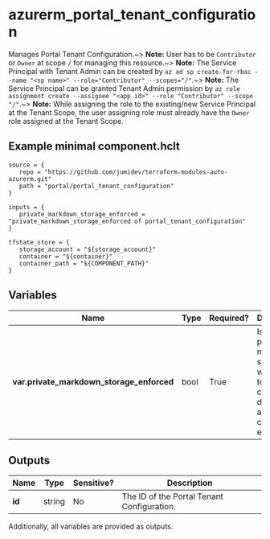 # azurerm_portal_tenant_configuration

Manages Portal Tenant Configuration.~> **Note:** User has to be `Contributor` or `Owner` at scope `/` for managing this resource.~> **Note:** The Service Principal with Tenant Admin can be created by `az ad sp create-for-rbac --name "<sp name>" --role="Contributor" --scopes="/"`.~> **Note:** The Service Principal can be granted Tenant Admin permission by `az role assignment create --assignee "<app id>" --role "Contributor" --scope "/"`.~> **Note:** While assigning the role to the existing/new Service Principal at the Tenant Scope, the user assigning role must already have the `Owner` role assigned at the Tenant Scope.

## Example minimal component.hclt

```hcl
source = {
   repo = "https://github.com/jumidev/terraform-modules-auto-azurerm.git" 
   path = "portal/portal_tenant_configuration" 
}

inputs = {
   private_markdown_storage_enforced = "private_markdown_storage_enforced of portal_tenant_configuration" 
}

tfstate_store = {
   storage_account = "${storage_account}" 
   container = "${container}" 
   container_path = "${COMPONENT_PATH}" 
}

```

## Variables

| Name | Type | Required? |  Description |
| ---- | ---- | --------- |  ----------- |
| **var.private_markdown_storage_enforced** | bool | True | Is the private tile markdown storage which used to display custom dynamic and static content enabled? | 



## Outputs

| Name | Type | Sensitive? | Description |
| ---- | ---- | --------- | --------- |
| **id** | string | No  | The ID of the Portal Tenant Configuration. | 

Additionally, all variables are provided as outputs.
